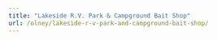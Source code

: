 ```yaml
---
title: "Lakeside R.V. Park & Campground Bait Shop"
url: /olney/lakeside-r-v-park-and-campground-bait-shop/
---
```

